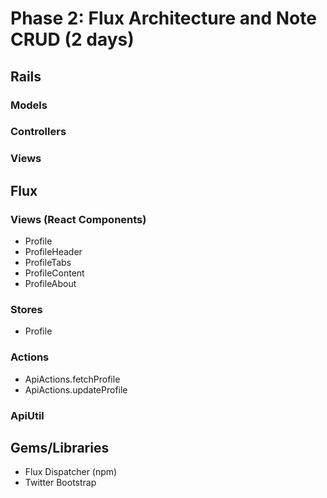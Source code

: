 # Phase 2: Flux Architecture and Note CRUD (2 days)

## Rails
### Models

### Controllers

### Views

## Flux
### Views (React Components)

* Profile
* ProfileHeader
* ProfileTabs
* ProfileContent
* ProfileAbout

### Stores
* Profile

### Actions
* ApiActions.fetchProfile
* ApiActions.updateProfile



### ApiUtil


## Gems/Libraries
* Flux Dispatcher (npm)
* Twitter Bootstrap
